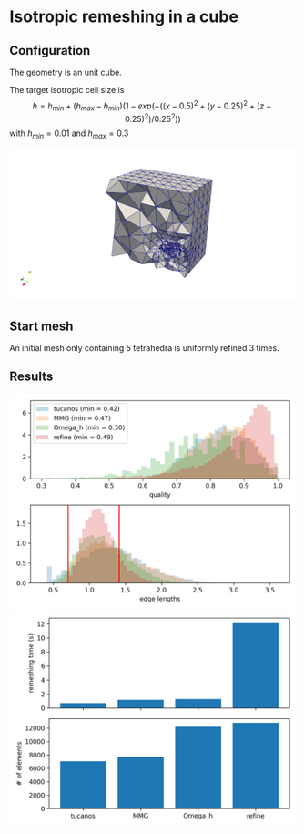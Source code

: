 # Isotropic remeshing in a cube

## Configuration

The geometry is an unit cube.

The target isotropic cell size is 
$$h = h_{min} + (h_{max} - h_{min})  (
            1 - exp(-((x - 0.5)^2 + (y - 0.25)^2+ (z - 0.25)^2) / 0.25^2)
        )$$
with $h_{min} = 0.01$ and $h_{max} = 0.3$

![Config](mesh.png)

## Start mesh

An initial mesh only containing 5 tetrahedra is uniformly refined 3 times.

## Results

![quality](quality.png)
![perfo](perfo.png)


